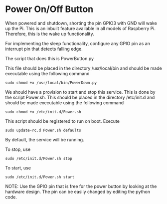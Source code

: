 # Power On/Off Button

When powered and shutdown, shorting the pin GPIO3 with GND will wake up the Pi. This is an inbuilt feature available in all models of
Raspberry Pi. Therefore, this is the wake up functionality.

For implementing the sleep functionality, configure any GPIO pin as an interrupt pin that detects falling edge.

The script that does this is PowerButton.py

This file should be placed in the directory /usr/local/bin and should be made executable using the following command

	sudo chmod +x /usr/local/bin/PowerDown.py

We should have a provision to start and stop this service. This is done by the script Power.sh. This should be placed in the
directory /etc/init.d and should be made executable using the following command

	sudo chmod +x /etc/init.d/Power.sh

This script should be registered to run on boot. Execute

	sudo update-rc.d Power.sh defaults

By default, the service will be running.

To stop, use 
  
	sudo /etc/init.d/Power.sh stop

To start, use 
 
	sudo /etc/init.d/Power.sh start

NOTE: Use the GPIO pin that is free for the power button by looking at the hardware design. The pin can be easily changed by editing the python
      code. 
